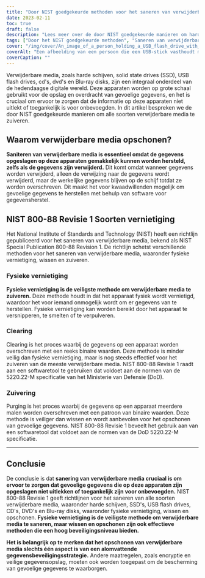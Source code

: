 ```yaml
---
title: "Door NIST goedgekeurde methoden voor het saneren van verwijderbare media-apparaten"
date: 2023-02-11
toc: true
draft: false
description: "Lees meer over de door NIST goedgekeurde manieren om harde schijven, SSD's, USB-flashstations, cd's, dvd's en Blu-ray-schijven te zuiveren om gevoelige gegevens te beschermen tegen ongeoorloofde toegang."
tags: ["Door het NIST goedgekeurde methoden", "Saneren van verwijderbare media", "Harde schijven", "SSD's", "USB-sticks", "CD's", "DVD's", "Blu-ray schijven", "Gegevensbeveiliging", "Bescherming van gevoelige gegevens"]
cover: "/img/cover/An_image_of_a_person_holding_a_USB_flash_drive_with_a_shreder.png"
coverAlt: "Een afbeelding van een persoon die een USB-stick vasthoudt met een shredder op de achtergrond"
coverCaption: ""
---
```


Verwijderbare media, zoals harde schijven, solid state drives (SSD), USB flash drives, cd's, dvd's en Blu-ray disks, zijn een integraal onderdeel van de hedendaagse digitale wereld. Deze apparaten worden op grote schaal gebruikt voor de opslag en overdracht van gevoelige gegevens, en het is cruciaal om ervoor te zorgen dat de informatie op deze apparaten niet uitlekt of toegankelijk is voor onbevoegden. In dit artikel bespreken we de door NIST goedgekeurde manieren om alle soorten verwijderbare media te zuiveren.

## Waarom verwijderbare media opschonen?

**Saniteren van verwijderbare media is essentieel omdat de gegevens opgeslagen op deze apparaten gemakkelijk kunnen worden hersteld, zelfs als de gegevens zijn verwijderd.** Dit komt omdat wanneer gegevens worden verwijderd, alleen de verwijzing naar de gegevens wordt verwijderd, maar de werkelijke gegevens blijven op de schijf totdat ze worden overschreven. Dit maakt het voor kwaadwillenden mogelijk om gevoelige gegevens te herstellen met behulp van software voor gegevensherstel.

## NIST 800-88 Revisie 1 Soorten vernietiging

Het National Institute of Standards and Technology (NIST) heeft een richtlijn gepubliceerd voor het saneren van verwijderbare media, bekend als NIST Special Publication 800-88 Revision 1. De richtlijn schetst verschillende methoden voor het saneren van verwijderbare media, waaronder fysieke vernietiging, wissen en zuiveren.

### Fysieke vernietiging

**Fysieke vernietiging is de veiligste methode om verwijderbare media te zuiveren.** Deze methode houdt in dat het apparaat fysiek wordt vernietigd, waardoor het voor iemand onmogelijk wordt om er gegevens van te herstellen. Fysieke vernietiging kan worden bereikt door het apparaat te versnipperen, te smelten of te verpulveren.

### Clearing

Clearing is het proces waarbij de gegevens op een apparaat worden overschreven met een reeks binaire waarden. Deze methode is minder veilig dan fysieke vernietiging, maar is nog steeds effectief voor het zuiveren van de meeste verwijderbare media. NIST 800-88 Revisie 1 raadt aan een softwaretool te gebruiken dat voldoet aan de normen van de 5220.22-M specificatie van het Ministerie van Defensie (DoD).

### Zuivering

Purging is het proces waarbij de gegevens op een apparaat meerdere malen worden overschreven met een patroon van binaire waarden. Deze methode is veiliger dan wissen en wordt aanbevolen voor het opschonen van gevoelige gegevens. NIST 800-88 Revisie 1 beveelt het gebruik aan van een softwaretool dat voldoet aan de normen van de DoD 5220.22-M specificatie.

__________________________________________

## Conclusie

De conclusie is dat **sanering van verwijderbare media cruciaal is om ervoor te zorgen dat gevoelige gegevens die op deze apparaten zijn opgeslagen niet uitlekken of toegankelijk zijn voor onbevoegden.** NIST 800-88 Revisie 1 geeft richtlijnen voor het saneren van alle soorten verwijderbare media, waaronder harde schijven, SSD's, USB flash drives, CD's, DVD's en Blu-ray disks, waaronder fysieke vernietiging, wissen en opschonen. **Fysieke vernietiging is de veiligste methode om verwijderbare media te saneren, maar wissen en opschonen zijn ook effectieve methoden die een hoog beveiligingsniveau bieden.**

**Het is belangrijk op te merken dat het opschonen van verwijderbare media slechts één aspect is van een alomvattende gegevensbeveiligingsstrategie.** Andere maatregelen, zoals encryptie en veilige gegevensopslag, moeten ook worden toegepast om de bescherming van gevoelige gegevens te waarborgen.

